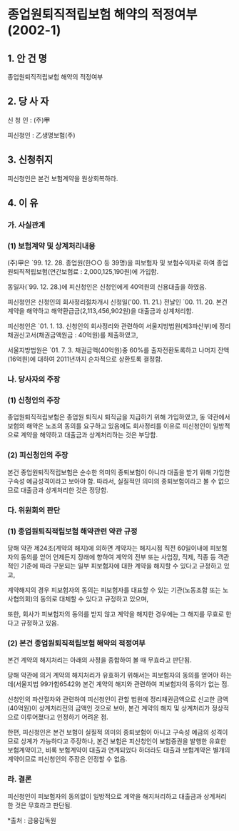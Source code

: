 # 종업원퇴직적립보험 해약의 적정여부 (2002-1)

## 1. 안 건 명
종업원퇴직적립보험 해약의 적정여부

## 2. 당 사 자

신 청 인 : (주)甲 

피신청인 : 乙생명보험(주)


## 3. 신청취지

피신청인은 본건 보험계약을 원상회복하라.


## 4. 이   유

### 가. 사실관계

### (1) 보험계약 및 상계처리내용

(주)甲은 `99. 12. 28. 종업원(한○○ 등 39명)을 피보험자 및 보험수익자로 하여 종업원퇴직적립보험(연간보험료 : 2,000,125,190원)에 가입함.

동일자(`99. 12. 28.)에 피신청인은 신청인에게 40억원의 신용대출을 하였음.

피신청인은 신청인의 회사정리절차개시 신청일('00. 11. 21.) 전날인 `00. 11. 20. 본건 계약을 해약하고 해약환급금(2,113,456,902원)을 대출금과 상계처리함.

피신청인은 `01. 1. 13. 신청인의 회사정리와 관련하여 서울지방법원(제3파산부)에 정리채권신고서(채권금액원금 : 40억원)를 제출하였고,

서울지방법원은 `01. 7. 3. 채권금액(40억원)중 60%를 출자전환토록하고 나머지 잔액(16억원)에 대하여 2011년까지 순차적으로 상환토록 결정함.


### 나. 당사자의 주장

### (1) 신청인의 주장

종업원퇴직적립보험은 종업원 퇴직시 퇴직금을 지급하기 위해 가입하였고, 동 약관에서 보험의 해약은 노조의 동의를 요구하고 있음에도 회사정리를 이유로 피신청인이 일방적으로 계약을 해약하고 대출금과 상계처리하는 것은 부당함.

### (2) 피신청인의 주장

본건 종업원퇴직적립보험은 순수한 의미의 종퇴보험이 아니라 대출을 받기 위해 가입한 구속성 예금성격이라고 보아야 함. 따라서, 실질적인 의미의 종퇴보험이라고 볼 수 없으므로 대출금과 상계처리한 것은 정당함.

### 다. 위원회의 판단

### (1) 종업원퇴직적립보험 해약관련 약관 규정

당해 약관 제24조(계약의 해지)에 의하면 계약자는 해지시점 직전 60일이내에 피보험자의 동의를 얻어 언제든지 장래에 향하여 계약의 전부 또는 사업장, 직제, 직종 등 객관적인 기준에 따라 구분되는 일부 피보험자에 대한 계약을 해지할 수 있다고 규정하고 있고, 
     
계약해지의 경우 피보험자의 동의는 피보험자를 대표할 수 있는 기관(노동조합 또는 노사협의회)의 동의로 대체할 수 있다고 규정하고 있으며,

또한, 회사가 피보험자의 동의를 받지 않고 계약을 해지한 경우에는 그 해지를 무효로 한다고 규정하고 있음. 

### (2) 본건 종업원퇴직적립보험 해약의 적정여부
   
본건 계약의 해지처리는 아래의 사정을 종합하여 볼 때 무효라고 판단됨.

당해 약관에 의거 계약의 해지처리가 유효하기 위해서는 피보험자의 동의를 얻어야 하는데(서울지법 99가합65429) 본건 계약의 해지와 관련하여 피보험자의 동의가 없는 점.

신청인의 파산절차와 관련하여 피신청인이 관할 법원에 정리채권금액으로 신고한 금액(40억원)이 상계처리전의 금액인 것으로 보아, 본건 계약의 해지 및 상계처리가 정상적으로 이루어졌다고 인정하기 어려운 점.

한편, 피신청인은 본건 보험이 실질적 의미의 종퇴보험이 아니고 구속성 예금의 성격이므로 상계가 가능하다고 주장하나, 본건 보험은 피신청인이 보험증권을 발행한 유효한 보험계약이고, 비록 보험계약이 대출과 연계되었다 하더라도 대출과 보험계약은 별개의 계약이므로 피신청인의 주장은 인정할 수 없음.

### 라. 결론 

피신청인이 피보험자의 동의없이 일방적으로 계약을 해지처리하고 대출금과 상계처리한 것은 무효라고 판단됨.

*출처 : 금융감독원